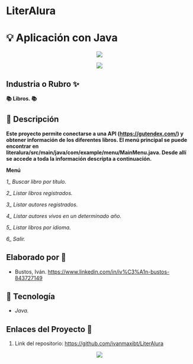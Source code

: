 # LiterAlura
# :bulb: Aplicación con Java


<div align="center">
  <img src="https://okdiario.com/img/2021/08/26/bibliotecas.jpeg" />
</div>

<p align="center">
   <img src="https://img.shields.io/badge/STATUS-EN%20DESAROLLO-green">
   </p>
   
## Industria o Rubro :sparkles:

**:books: Libros. :books:**

## :pencil: Descripción

**Este proyecto permite conectarse a una API (https://gutendex.com/) y obtener información de los diferentes libros. El menú principal se puede encontrar en literalura/src/main/java/com/example/menu/MainMenu.java. Desde allí se accede a toda la información descripta a continuación.**

**Menú**

*1_ Buscar libro por título.*

*2_ Listar libros registrados.*

*3_ Listar autores registrados.*

*4_ Listar autores vivos en un determinado año.*

*5_ Listar libros por idioma.*

*6_ Salir.*

## Elaborado por :rocket:

- Bustos, Iván. https://www.linkedin.com/in/iv%C3%A1n-bustos-843727149

## :wrench: Tecnología

+ *Java.*

## Enlaces del Proyecto :link:

1. Link del repositorio: https://github.com/ivanmaxibt/LiterAlura

<p align="center">
  <img src="https://content.techgig.com/photo/77766881/4-tips-to-effectively-understand-java-programming-language.jpg?142209">
   </p>
